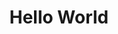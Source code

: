 ---
ee_id: '149'
site: '1'
type: '2'
long_id: 2010-081 Hello World
url: 2010-081-hello-world
year: '2010'
medium: powder coated CNC bent stainless steel
commission:
add_credit:
dims: 34 5/16 x 4 1/4 x 5
pitch:
ps:
live_url:
related:
title: Hello World
youtube:
imgs: "{filedir_1}hello-world-2010-081-full-database-ropac.jpg"
subheading:
year2: '2010'
download:
add_credits:
related_code: "[2202] Desktop Wireform (Code) - desktop-wireform-code"
! '':
layout: things-i-made
---